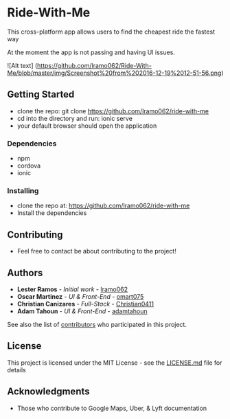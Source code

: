# Ride-With-Me

This cross-platform app allows users to find the cheapest ride the fastest way

At the moment the app is not passing and having UI issues.

![Alt text] (https://github.com/lramo062/Ride-With-Me/blob/master/img/Screenshot%20from%202016-12-19%2012-51-56.png)

## Getting Started

* clone the repo: git clone https://github.com/lramo062/ride-with-me
* cd into the directory and run: ionic serve
* your default browser should open the application


### Dependencies
* npm
* cordova
* ionic



### Installing

* clone the repo at: https://github.com/lramo062/ride-with-me
* Install the dependencies


## Contributing

* Feel free to contact be about contributing to the project!

## Authors

* **Lester Ramos** - *Initial work* - [lramo062](https://github.com/lramo062)
* **Oscar Martinez** - *UI & Front-End* - [omart075](https://github.com/omart075)
* **Christian Canizares** - *Full-Stack* - [Christian0411](https://github.com/Christian0411)
* **Adam Tahoun** - *UI & Front-End* - [adamtahoun](https://github.com/adamtahoun)

See also the list of [contributors](https://github.com/lramo062/ride-with-me/contributors) who participated in this project.

## License

This project is licensed under the MIT License - see the [LICENSE.md](LICENSE.md) file for details

## Acknowledgments

* Those who contribute to Google Maps, Uber, & Lyft documentation
